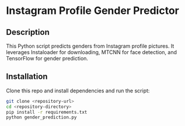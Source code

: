 
# Instagram Profile Gender Predictor

## Description
This Python script predicts genders from Instagram profile pictures. It leverages Instaloader for downloading, MTCNN for face detection, and TensorFlow for gender prediction.

## Installation
Clone this repo and install dependencies and run the script:

```bash
git clone <repository-url>
cd <repository-directory>
pip install -r requirements.txt
python gender_prediction.py
```
